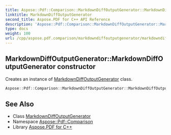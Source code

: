 ```yaml
---
title: Aspose::Pdf::Comparison::MarkdownDiffOutputGenerator::MarkdownDiffOutputGenerator constructor
linktitle: MarkdownDiffOutputGenerator
second_title: Aspose.PDF for C++ API Reference
description: 'Aspose::Pdf::Comparison::MarkdownDiffOutputGenerator::MarkdownDiffOutputGenerator constructor. Creates an instance of MarkdownDiffOutputGenerator class in C++.'
type: docs
weight: 100
url: /cpp/aspose.pdf.comparison/markdowndiffoutputgenerator/markdowndiffoutputgenerator/
---
```

## MarkdownDiffOutputGenerator::MarkdownDiffOutputGenerator constructor


Creates an instance of [MarkdownDiffOutputGenerator](../) class.

```cpp
Aspose::Pdf::Comparison::MarkdownDiffOutputGenerator::MarkdownDiffOutputGenerator()
```

## See Also

* Class [MarkdownDiffOutputGenerator](../)
* Namespace [Aspose::Pdf::Comparison](../../)
* Library [Aspose.PDF for C++](../../../)
